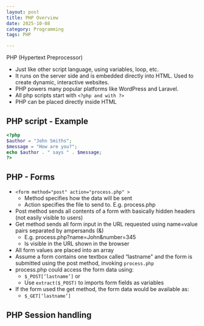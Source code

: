 ```yaml
---
layout: post
title: PHP Overview
date: 2025-10-08
category: Programming
tags: PHP

---
```


PHP (Hypertext Preprocessor)

- Just like other script language, using variables, loop, etc.
- It runs on the server side and is embedded directly into HTML. Used to create dynamic, interactive websites.
- PHP powers many popular platforms like WordPress and Laravel.
- All php scripts start with `<?php and with ?>`
- PHP can be placed directly inside HTML

## PHP script - Example
```php
<?php
$author = "John Smiths";
$message = "How are you?";
echo $author . " says " . $message;
?>
```

## PHP - Forms

- `<form method="post" action="process.php" >`
  - Method specifies how the data will be sent
  - Action specifies the file to send to. E.g. process.php
- Post method sends all contents of a form with basically hidden headers (not easily visible to users)
- Get method sends all form input in the URL requested using name=value pairs separated by ampersands (&)
  - E.g. process.php?name=John&number=345
  - Is visible in the URL shown in the browser
- All form values are placed into an array
- Assume a form contains one textbox called “lastname" and the form is
submitted using the post method, invoking `process.php`
- process.php could access the form data using:
  - `$_POST[‘lastname’]` or
  - Use `extract($_POST)` to imports form fields as variables
- If the form used the get method, the form data would be
available as:
  - `$_GET[‘lastname’]`

## PHP Session handling




